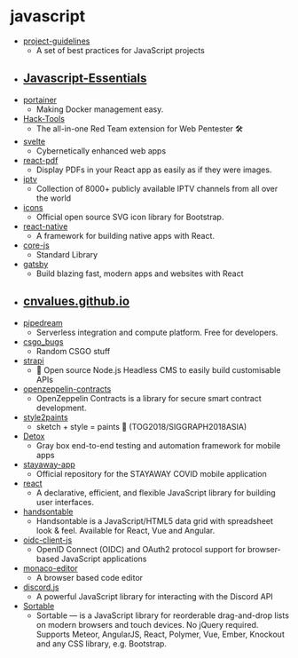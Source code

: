 # javascript
- [project-guidelines](https://github.com/elsewhencode/project-guidelines)
  - A set of best practices for JavaScript projects
- [Javascript-Essentials](https://github.com/LetsUpgrade/Javascript-Essentials)
  - 
- [portainer](https://github.com/portainer/portainer)
  - Making Docker management easy.
- [Hack-Tools](https://github.com/LasCC/Hack-Tools)
  - The all-in-one Red Team extension for Web Pentester 🛠
- [svelte](https://github.com/sveltejs/svelte)
  - Cybernetically enhanced web apps
- [react-pdf](https://github.com/wojtekmaj/react-pdf)
  - Display PDFs in your React app as easily as if they were images.
- [iptv](https://github.com/iptv-org/iptv)
  - Collection of 8000+ publicly available IPTV channels from all over the world
- [icons](https://github.com/twbs/icons)
  - Official open source SVG icon library for Bootstrap.
- [react-native](https://github.com/facebook/react-native)
  - A framework for building native apps with React.
- [core-js](https://github.com/zloirock/core-js)
  - Standard Library
- [gatsby](https://github.com/gatsbyjs/gatsby)
  - Build blazing fast, modern apps and websites with React
- [cnvalues.github.io](https://github.com/CNValues/cnvalues.github.io)
  - 
- [pipedream](https://github.com/PipedreamHQ/pipedream)
  - Serverless integration and compute platform. Free for developers.
- [csgo_bugs](https://github.com/kkthxbye-code/csgo_bugs)
  - Random CSGO stuff
- [strapi](https://github.com/strapi/strapi)
  - 🚀 Open source Node.js Headless CMS to easily build customisable APIs
- [openzeppelin-contracts](https://github.com/OpenZeppelin/openzeppelin-contracts)
  - OpenZeppelin Contracts is a library for secure smart contract development.
- [style2paints](https://github.com/lllyasviel/style2paints)
  - sketch + style = paints 🎨 (TOG2018/SIGGRAPH2018ASIA)
- [Detox](https://github.com/wix/Detox)
  - Gray box end-to-end testing and automation framework for mobile apps
- [stayaway-app](https://github.com/stayawayinesctec/stayaway-app)
  - Official repository for the STAYAWAY COVID mobile application
- [react](https://github.com/facebook/react)
  - A declarative, efficient, and flexible JavaScript library for building user interfaces.
- [handsontable](https://github.com/handsontable/handsontable)
  - Handsontable is a JavaScript/HTML5 data grid with spreadsheet look & feel. Available for React, Vue and Angular.
- [oidc-client-js](https://github.com/IdentityModel/oidc-client-js)
  - OpenID Connect (OIDC) and OAuth2 protocol support for browser-based JavaScript applications
- [monaco-editor](https://github.com/microsoft/monaco-editor)
  - A browser based code editor
- [discord.js](https://github.com/discordjs/discord.js)
  - A powerful JavaScript library for interacting with the Discord API
- [Sortable](https://github.com/SortableJS/Sortable)
  - Sortable — is a JavaScript library for reorderable drag-and-drop lists on modern browsers and touch devices. No jQuery required. Supports Meteor, AngularJS, React, Polymer, Vue, Ember, Knockout and any CSS library, e.g. Bootstrap.
